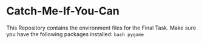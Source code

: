 # Catch-Me-If-You-Can
This Repository contains the environment files for the Final Task. Make sure you have the following packages installed: ```bash
pygame```

